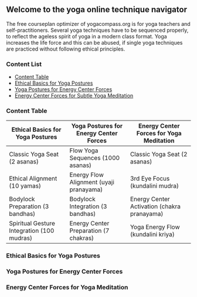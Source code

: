 ## Welcome to the yoga online technique navigator

The free courseplan optimizer of yogacompass.org is for yoga teachers and self-practitioners. Several yoga techniques have to be sequenced properly, to reflect the ageless spirit of yoga in a modern class format. Yoga increases the life force and this can be abused, if single yoga techniques are practiced without following ethical principles.

### Content List
* [Content Table](https://www.yogacompass.org#content-table)
* [Ethical Basics for Yoga Postures](https://www.yogacompass.org#Ethical-Basics-for-Yoga-Postures)
* [Yoga Postures for Energy Center Forces](https://www.yogacompass.org#Yoga-Postures-for-Energy-Center-Forces)
* [Energy Center Forces for Subtle Yoga Meditation](https://www.yogacompass.org#Energy-Center-Forces-for-Subtle-Yoga-Meditation)

### Content Table

Ethical Basics for Yoga Postures | Yoga Postures for Energy Center Forces | Energy Center Forces for Yoga Meditation
------------ | ------------- | -------------
Classic Yoga Seat (2 asanas) | Flow Yoga Sequences (1000 asanas) | Classic Yoga Seat (2 asanas)
Ethical Alignment (10 yamas) | Energy Flow Alignment (uyaji pranayama) | 3rd Eye Focus (kundalini mudra)
Bodylock Preparation (3 bandhas) | Bodylock Integration (3 bandhas) | Energy Center Activation (chakra pranayama)
Spiritual Gesture Integration (100 mudras) | Energy Center Preparation (7 chakras) | Yoga Energy Flow (kundalini kriya)

### Ethical Basics for Yoga Postures

### Yoga Postures for Energy Center Forces

### Energy Center Forces for Yoga Meditation
